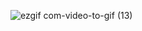
![ezgif com-video-to-gif (13)](https://github.com/Amy-Eunji/vue-crud/assets/104086211/4c6fbbbc-31f9-4d06-ab2f-775fd89e5b33)
